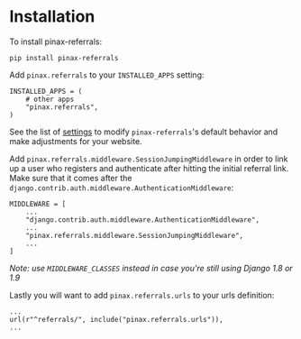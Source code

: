 # Installation

To install pinax-referrals:

    pip install pinax-referrals


Add `pinax.referrals` to your `INSTALLED_APPS` setting:

    INSTALLED_APPS = (
        # other apps
        "pinax.referrals",
    )


See the list of [settings](settings.md) to modify `pinax-referrals`'s default
behavior and make adjustments for your website.

Add `pinax.referrals.middleware.SessionJumpingMiddleware` in order to link up a
user who registers and authenticate after hitting the initial referral link.
Make sure that it comes after the `django.contrib.auth.middleware.AuthenticationMiddleware`:

    MIDDLEWARE = [
        ...
        "django.contrib.auth.middleware.AuthenticationMiddleware",
        ...
        "pinax.referrals.middleware.SessionJumpingMiddleware",
        ...
    ]

*Note: use `MIDDLEWARE_CLASSES` instead in case you're still using Django 1.8 or 1.9*

Lastly you will want to add `pinax.referrals.urls` to your urls definition:

    ...
    url(r"^referrals/", include("pinax.referrals.urls")),
    ...
